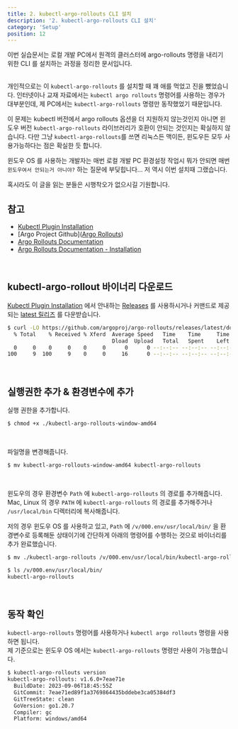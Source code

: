```yaml
---
title: 2. kubectl-argo-rollouts CLI 설치 
description: '2. kubectl-argo-rollouts CLI 설치'
category: 'Setup'
position: 12
---
```


이번 실습문서는 로컬 개발 PC에서 원격의 클러스터에 argo-rollouts 명령을 내리기 위한 CLI 를 설치하는 과정을 정리한 문서입니다.<br>
<br>

개인적으로는 이 `kubectl-argo-rollouts` 를 설치할 때 꽤 애를 먹었고 진을 뺐었습니다. 인터넷이나 교재 자료에서는 `kubectl argo rollouts` 명령어를 사용하는 경우가 대부분인데, 제 PC에서는 `kubectl-argo-rollouts` 명령만 동작했었기 때문입니다.<br>

이 문제는 kubectl 버전에서 argo rollouts 옵션을 더 지원하지 않는것인지 아니면 윈도우 버전  `kubectl-argo-rollouts` 라이브러리가 호환이 안되는 것인지는 확실하지 않습니다. 다만 그냥 `kubectl-argo-rollouts`를 쓰면 리눅스든 맥이든, 윈도우든 모두 사용가능하다는 점은 확실한 듯 합니다.

윈도우 OS 를 사용하는 개발자는 매번 로컬 개발 PC 환경설정 작업시 뭐가 안되면 매번 `윈도우여서 안되는거 아니야?` 하는 질문에 부딪힙니다... 저 역시 이번 설치때 그랬습니다.<br>

혹시라도 이 글을 읽는 분들은 시행착오가 없으시길 기원합니다.<br>

## 참고
- [Kubectl Plugin Installation](https://argo-rollouts.readthedocs.io/en/stable/installation/#kubectl-plugin-installation)
- [Argo Project Github]([Argo Rollouts](https://github.com/argoproj/argo-rollouts))
- [Argo Rollouts Documentation](https://argo-rollouts.readthedocs.io/en/stable/)
- [Argo Rollouts Documentation - Installation](https://argo-rollouts.readthedocs.io/en/stable/installation/)
<br>

## kubectl-argo-rollout 바이너리 다운로드 
[Kubectl Plugin Installation](https://argo-rollouts.readthedocs.io/en/stable/installation/#kubectl-plugin-installation) 에서 안내하는 [Releases](https://github.com/argoproj/argo-rollouts/releases) 를 사용하시거나 커맨드로 제공되는 [latest 릴리즈](https://github.com/argoproj/argo-rollouts/releases/latest/download/kubectl-argo-rollouts-darwin-amd6) 를 다운받습니다.

```bash
$ curl -LO https://github.com/argoproj/argo-rollouts/releases/latest/download/kubectl-argo-rollouts-window-amd64
  % Total    % Received % Xferd  Average Speed   Time    Time     Time  Current
                                 Dload  Upload   Total   Spent    Left  Speed
  0     0    0     0    0     0      0      0 --:--:-- --:--:-- --:--:--     0
100     9  100     9    0     0     16      0 --:--:-- --:--:-- --:--:--    16
```
<br>

## 실행권한 추가 & 환경변수에 추가
실행 권한을 추가합니다.
```bash
$ chmod +x ./kubectl-argo-rollouts-window-amd64
```
<br>

파일명을 변경해줍니다.
```bash
$ mv kubectl-argo-rollouts-window-amd64 kubectl-argo-rollouts
```
<br>

윈도우의 경우 환경변수 `Path` 에 `kubectl-argo-rollouts` 의 경로를 추가해줍니다. 
Mac, Linux 의 경우 `PATH` 에 `kubectl-argo-rollouts` 의 경로를 추가해주거나 `/usr/local/bin` 디렉터리에 복사해줍니다.
<br>

저의 경우 윈도우 OS 를 사용하고 있고, `Path` 에 `/v/000.env/usr/local/bin/` 을 환경변수로 등록해둔 상태이기에 간단하게 아래의 명령어를 수행하는 것으로 바이너리를 추가 완료했습니다.
```bash
$ mv ./kubectl-argo-rollouts /v/000.env/usr/local/bin/kubectl-argo-rollouts

$ ls /v/000.env/usr/local/bin/
kubectl-argo-rollouts
```
<br>

## 동작 확인
`kubectl-argo-rollouts` 명령어를 사용하거나 `kubectl argo rollouts` 명령을 사용하면 됩니다.<br>
제 기준으로는 윈도우 OS 에서는 `kubectl-argo-rollouts` 명령만 사용이 가능했습니다.<br>
```bash
$ kubectl-argo-rollouts version
kubectl-argo-rollouts: v1.6.0+7eae71e
  BuildDate: 2023-09-06T18:45:55Z
  GitCommit: 7eae71ed89f1a3769864435bddebe3ca05384df3
  GitTreeState: clean
  GoVersion: go1.20.7
  Compiler: gc
  Platform: windows/amd64
```
<br>
